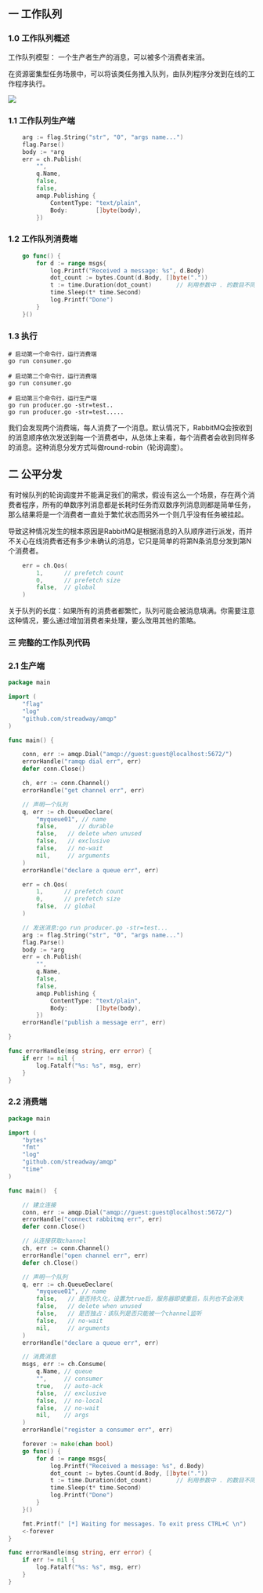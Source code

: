 ## 一 工作队列

### 1.0 工作队列概述

工作队列模型： 一个生产者生产的消息，可以被多个消费者来消。  

在资源密集型任务场景中，可以将该类任务推入队列，由队列程序分发到在线的工作程序执行。  

![](../images/arch/mq-15.png)  

### 1.1 工作队列生产端
```go
	arg := flag.String("str", "0", "args name...")
	flag.Parse()
	body := *arg
	err = ch.Publish(
		"",     
		q.Name, 		
		false,  
		false, 
		amqp.Publishing {
			ContentType: "text/plain",
			Body:        []byte(body),
		})
```

### 1.2 工作队列消费端

```go
	go func() {
		for d := range msgs{
			log.Printf("Received a message: %s", d.Body)
			dot_count := bytes.Count(d.Body, []byte("."))
			t := time.Duration(dot_count)		// 利用参数中 . 的数目不同制作间隔
			time.Sleep(t* time.Second)
			log.Printf("Done")
		}
	}()
```

### 1.3 执行

```
# 启动第一个命令行，运行消费端
go run consumer.go

# 启动第二个命令行，运行消费端
go run consumer.go

# 启动第三个命令行，运行生产端
go run producer.go -str=test..
go run producer.go -str=test.....
```

我们会发现两个消费端，每人消费了一个消息。默认情况下，RabbitMQ会按收到的消息顺序依次发送到每一个消费者中，从总体上来看，每个消费者会收到同样多的消息。这种消息分发方式叫做round-robin（轮询调度）。 

## 二 公平分发

有时候队列的轮询调度并不能满足我们的需求，假设有这么一个场景，存在两个消费者程序，所有的单数序列消息都是长耗时任务而双数序列消息则都是简单任务，那么结果将是一个消费者一直处于繁忙状态而另外一个则几乎没有任务被挂起。  

导致这种情况发生的根本原因是RabbitMQ是根据消息的入队顺序进行派发，而并不关心在线消费者还有多少未确认的消息，它只是简单的将第N条消息分发到第N个消费者。 
```go
	err = ch.Qos(
		1,      // prefetch count
		0,      // prefetch size
		false,  // global
	)
```

关于队列的长度：如果所有的消费者都繁忙，队列可能会被消息填满。你需要注意这种情况，要么通过增加消费者来处理，要么改用其他的策略。  

### 三 完整的工作队列代码

### 2.1 生产端

```go
package main

import (
	"flag"
	"log"
	"github.com/streadway/amqp"
)

func main() {

	conn, err := amqp.Dial("amqp://guest:guest@localhost:5672/")
	errorHandle("ramqp dial err", err)
	defer conn.Close()

	ch, err := conn.Channel()
	errorHandle("get channel err", err)

	// 声明一个队列
	q, err := ch.QueueDeclare(
		"myqueue01", // name
		false,   	// durable
		false,   // delete when unused
		false,   // exclusive
		false,   // no-wait
		nil,     // arguments
	)
	errorHandle("declare a queue err", err)

	err = ch.Qos(
		1,      // prefetch count
		0,      // prefetch size
		false,  // global
	)

	// 发送消息:go run producer.go -str=test...
	arg := flag.String("str", "0", "args name...")
	flag.Parse()
	body := *arg
	err = ch.Publish(
		"",
		q.Name,
		false,
		false,
		amqp.Publishing {
			ContentType: "text/plain",
			Body:        []byte(body),
		})
	errorHandle("publish a message err", err)

}

func errorHandle(msg string, err error) {
	if err != nil {
		log.Fatalf("%s: %s", msg, err)
	}
}
```

### 2.2 消费端

```go
package main

import (
	"bytes"
	"fmt"
	"log"
	"github.com/streadway/amqp"
	"time"
)

func main()  {

	// 建立连接
	conn, err := amqp.Dial("amqp://guest:guest@localhost:5672/")
	errorHandle("connect rabbitmq err", err)
	defer conn.Close()

	// 从连接获取channel
	ch, err := conn.Channel()
	errorHandle("open channel err", err)
	defer ch.Close()

	// 声明一个队列
	q, err := ch.QueueDeclare(
		"myqueue01", // name
		false,   // 是否持久化，设置为true后，服务器即使重启，队列也不会消失
		false,   // delete when unused
		false,   // 是否独占：该队列是否只能被一个channel监听
		false,   // no-wait
		nil,     // arguments
	)
	errorHandle("declare a queue err", err)

	// 消费消息
	msgs, err := ch.Consume(
		q.Name, // queue
		"",     // consumer
		true,   // auto-ack
		false,  // exclusive
		false,  // no-local
		false,  // no-wait
		nil,    // args
	)
	errorHandle("register a consumer err", err)

	forever := make(chan bool)
	go func() {
		for d := range msgs{
			log.Printf("Received a message: %s", d.Body)
			dot_count := bytes.Count(d.Body, []byte("."))
			t := time.Duration(dot_count)		// 利用参数中 . 的数目不同制作间隔
			time.Sleep(t* time.Second)
			log.Printf("Done")
		}
	}()

	fmt.Printf(" [*] Waiting for messages. To exit press CTRL+C \n")
	<-forever
}

func errorHandle(msg string, err error) {
	if err != nil {
		log.Fatalf("%s: %s", msg, err)
	}
}
```
